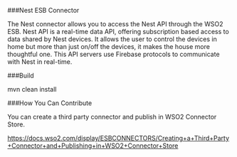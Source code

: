 ###Nest ESB Connector

The Nest connector allows you to access the Nest API through the WSO2 ESB. Nest API is a real-time data API, offering subscription based access to data shared by Nest devices. It allows the user to control the devices in home but more than just on/off the devices, it makes the house more thoughtful one. This API servers use Firebase protocols to communicate with Nest in real-time.

###Build

mvn clean install

###How You Can Contribute

You can create a third party connector and publish in WSO2 Connector Store.

https://docs.wso2.com/display/ESBCONNECTORS/Creating+a+Third+Party+Connector+and+Publishing+in+WSO2+Connector+Store
